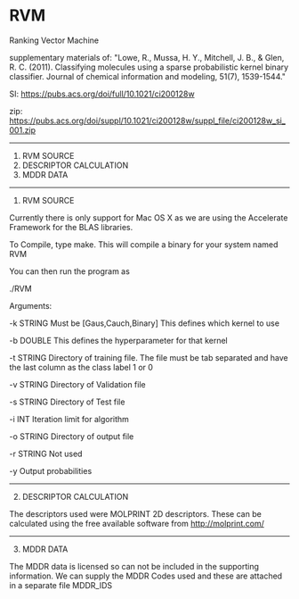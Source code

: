 # RVM
Ranking Vector Machine

supplementary materials of:
"Lowe, R., Mussa, H. Y., Mitchell, J. B., & Glen, R. C. (2011). Classifying molecules using a sparse probabilistic kernel binary classifier. Journal of chemical information and modeling, 51(7), 1539-1544."

SI: https://pubs.acs.org/doi/full/10.1021/ci200128w

zip: https://pubs.acs.org/doi/suppl/10.1021/ci200128w/suppl_file/ci200128w_si_001.zip

***************************************************************************

1) RVM SOURCE
2) DESCRIPTOR CALCULATION
3) MDDR DATA

***************************************************************************
1) RVM SOURCE

Currently there is only support for Mac OS X as we are using the Accelerate Framework for the BLAS libraries.

To Compile, type make.
This will compile a binary for your system named RVM

You can then run the program as

./RVM

Arguments:

-k STRING Must be [Gaus,Cauch,Binary] This defines which kernel to use

-b DOUBLE This defines the hyperparameter for that kernel

-t STRING Directory of training file. The file must be tab separated and have the last column as the class label 1 or 0

-v STRING Directory of Validation file

-s STRING Directory of Test file

-i INT    Iteration limit for algorithm

-o STRING Directory of output file

-r STRING Not used

-y        Output probabilities

***************************************************************************
2) DESCRIPTOR CALCULATION

The descriptors used were MOLPRINT 2D descriptors. These can be calculated using the free available software from http://molprint.com/

***************************************************************************
3) MDDR DATA

The MDDR data is licensed so can not be included in the supporting information. We can supply the MDDR Codes used and these are attached in a separate file MDDR_IDS
